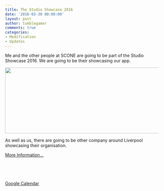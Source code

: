 ```yaml
---
title: The Studio Showcase 2016
date: '2016-03-30 00:00:00'
layout: post
author: tumblegamer
comments: true
categories:
- Medification
- Updates
---
```

Me and the other people at SCONE are going to be part of the Studio Showcase 2016. We are going to be their showcasing our app.

<a href="https://10trowc.wordpress.com/?attachment_id=668" rel="attachment wp-att-661"><img class="alignleft wp-image-668 size-full" src="https://10trowc.files.wordpress.com/2016/03/medification-with-slogon.png" alt="" width="944" height="215" /></a>

As well as us, there are going to be other company around Liverpool showcasing their organisation.

<a href="http://thestudioliverpool.uk/event/studio-showcase-2016/" target="_blank">More Information...</a>

&nbsp;

&nbsp;

<a href="http://www.google.com/calendar/event?action=TEMPLATE&amp;text=The+Studio+Showcase+2016&amp;dates=20160331T140000/20160331T160000&amp;details=The+Studio+is+excited+to+be+holding+it%26%238217%3Bs+annual+exhibition%3B+showcasing+student+talent+in+game+%26amp%3B+app+design%2C+art%2C+graphics%2C+photography+and+film.+%0APlease+join+us+on+the+31st+March+from+3pm+%26%238211%3B+5pm.+%0APlease+RSVP+via+the+link+below.+%0A&amp;location=41+Greenland+Street%2C+Liverpool%2C+L1+0BS%2C+United+Kingdom&amp;trp=false&amp;sprop=website:http://thestudioliverpool.uk" target="_blank">Google Calendar</a>
